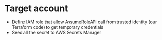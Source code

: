 # Target account
* Define IAM role that allow AssumeRoleAPI call from trusted identity (our Terraform code) to get temporary credentials
* Seed all the secret to AWS Secrets Manager